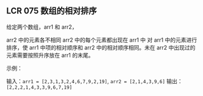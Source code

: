
## LCR 075 数组的相对排序

给定两个数组，arr1 和 arr2，

arr2 中的元素各不相同
arr2 中的每个元素都出现在 arr1 中
对 arr1 中的元素进行排序，使 arr1 中项的相对顺序和 arr2 中的相对顺序相同。未在 arr2 中出现过的元素需要按照升序放在 arr1 的末尾。


示例：

输入：`arr1 = [2,3,1,3,2,4,6,7,9,2,19]`, `arr2 = [2,1,4,3,9,6]`
输出：`[2,2,2,1,4,3,3,9,6,7,19]`